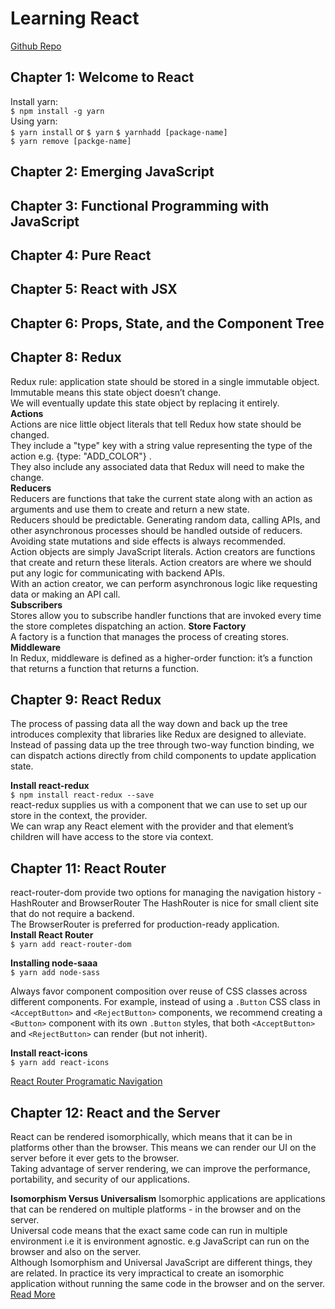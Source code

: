 # Learning React
[Github Repo](https://github.com/moonhighway/learning-react)

## Chapter 1: Welcome to React
Install yarn:  
`$ npm install -g yarn`   
Using yarn:  
`$ yarn install`  or `$ yarn`
`$ yarnhadd [package-name]`  
`$ yarn remove [packge-name]`  

## Chapter 2: Emerging JavaScript  

## Chapter 3: Functional Programming with JavaScript

## Chapter 4: Pure React

## Chapter 5: React with JSX

## Chapter 6: Props, State, and the Component Tree

## Chapter 8: Redux
Redux rule: application state should be stored in a single immutable object. Immutable means this state object doesn’t change.   
We will eventually update this state object by replacing it entirely.  
__Actions__   
Actions are nice little object literals that tell Redux how state should be changed.   
They include a "type" key with a string value representing the type of the action e.g. {type: "ADD_COLOR"} .     
They also include any associated data that Redux will need to make the change.  
__Reducers__   
Reducers are functions that take the current state along with an action as arguments and use them to create and return a new state.  
Reducers should be predictable. Generating random data, calling APIs, and other asynchronous processes should be handled outside of reducers.   
Avoiding state mutations and side effects is always recommended.  
Action objects are simply JavaScript literals. Action creators are functions that create and return these literals.
Action creators are where we should put any logic for communicating with backend APIs.  
With an action creator, we can perform asynchronous logic like requesting data or making an API call.   
__Subscribers__  
Stores allow you to subscribe handler functions that are invoked every time the store completes dispatching an action.
__Store Factory__   
 A factory is a function that manages the process of creating stores.
 __Middleware__  
 In Redux, middleware is defined as a higher-order function: it’s a function that returns a function that returns a function.

## Chapter 9:  React Redux  
The process of passing data all the way down and back up the tree introduces complexity that libraries like Redux are designed to alleviate.   
Instead of passing data up the tree through two-way function binding, we can dispatch actions directly from child components to update application state.   

__Install react-redux__  
`$ npm install react-redux --save`  
react-redux supplies us with a component that we can use to set up our store in the context, the provider.   
 We can wrap any React element with the provider and that element’s children will have access to the store via context.   

## Chapter 11: React Router  
react-router-dom provide two options for managing the navigation history - HashRouter and BrowserRouter
The HashRouter is nice for small client site that do not require a backend.  
The BrowserRouter is preferred for production-ready application.  
__Install React Router__  
`$ yarn add react-router-dom`  

__Installing node-saaa__  
`$ yarn add node-sass`  

Always favor component composition over reuse of CSS classes across different components.
For example, instead of using a `.Button` CSS class in `<AcceptButton>` and `<RejectButton>` components, we recommend creating a `<Button>` component with its own `.Button` styles, that both `<AcceptButton>` and `<RejectButton>` can render (but not inherit).  

__Install react-icons__  
`$ yarn add react-icons`  

[React Router Programatic Navigation](https://stackoverflow.com/questions/31079081/programmatically-navigate-using-react-router)

## Chapter 12: React and the Server  
React can be rendered isomorphically, which means that it can be in platforms other than the browser. This means we can render our UI on the server before it ever gets to the browser.   
Taking advantage of server rendering, we can improve the performance, portability, and security of our applications.   

__Isomorphism Versus Universalism__
Isomorphic applications are applications that can be rendered on multiple platforms -  in the browser and on the server.    
Universal code means that the exact same code can run in multiple environment i.e it is environment agnostic. e.g JavaScript can run on the browser and also on the server.    
Although Isomorphism and Universal JavaScript are different things, they are related. In practice its very impractical to create an isomorphic application without running the same code in the browser and on the server.  
[Read More](https://medium.com/@ghengeveld/isomorphism-vs-universal-javascript-4b47fb481beb#.ldhznr24c)
